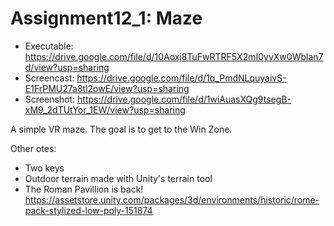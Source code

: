 # Assignment12_1: Maze

- Executable: https://drive.google.com/file/d/10Aoxj8TuFwRTRF5X2mI0yvXw0Wblan7d/view?usp=sharing
- Screencast: https://drive.google.com/file/d/1q_PmdNLquyaivS-E1FrPMU27a8tl2owE/view?usp=sharing
- Screenshot: https://drive.google.com/file/d/1wiAuasXQg9tsegB-xM9_2dTUtYor_1EW/view?usp=sharing

A simple VR maze. The goal is to get to the Win Zone.

Other otes:
- Two keys
- Outdoor terrain made with Unity's terrain tool
- The Roman Pavillion is back! https://assetstore.unity.com/packages/3d/environments/historic/rome-pack-stylized-low-poly-151874
